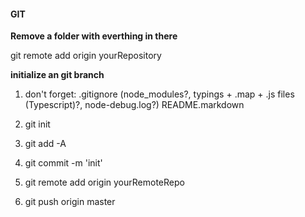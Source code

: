 #### GIT
<b>Remove a folder with everthing in there </b>

git remote add origin yourRepository

<b> initialize an git branch </b>

1. don't forget:
.gitignore (node_modules?, typings + .map + .js files (Typescript)?, node-debug.log?)
README.markdown

2. git init
3. git add -A
4. git commit -m 'init'
5. git remote add origin yourRemoteRepo
6. git push origin master
